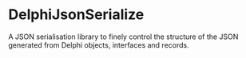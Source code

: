 # DelphiJsonSerialize
A JSON serialisation library to finely control the structure of the JSON generated from Delphi objects, interfaces and records.
